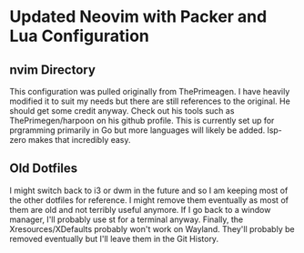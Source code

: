 
# Updated Neovim with Packer and Lua Configuration

## nvim Directory
This configuration was pulled originally from ThePrimeagen.  I have heavily modified it to suit my needs but there are still
references to the original.  He should get some credit anyway. Check out his tools such as ThePrimegen/harpoon on his github profile.
This is currently set up for prgramming primarily in Go but more languages will likely be added.  lsp-zero makes that incredibly easy.

## Old Dotfiles
I might switch back to i3 or dwm in the future and so I am keeping most of the other dotfiles for reference.  I might remove them eventually
as most of them are old and not terribly useful anymore.  If I go back to a window manager, I'll probably use st for a terminal anyway.  Finally,
the Xresources/XDefaults probably won't work on Wayland.  They'll probably be removed eventually but I'll leave them in the Git History.
